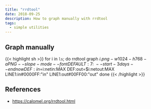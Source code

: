 ```yaml
---
title: "rrdtool"
date: 2018-09-25
description: How to graph manually with rrdtool
tags:
  - simple utilities
---
```


## Graph manually

{{< highlight sh >}}
for i in `ls`; do
    rrdtool graph $i.png -w 1024 -h 768 -a PNG --slope-mode --font DEFAULT:7: \
      --start -3days --end now DEF:in=$i:netin:MAX DEF:out=$i:netout:MAX \
      LINE1:in#0000FF:"in" LINE1:out#00FF00:"out"
done
{{< /highlight >}}

## References

- https://calomel.org/rrdtool.html
